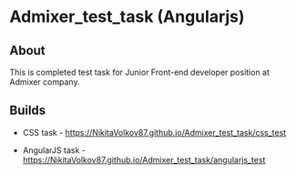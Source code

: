 # Admixer_test_task (Angularjs)

## About
This is completed test task for Junior Front-end developer position at Admixer company.

## Builds

- CSS task - https://NikitaVolkov87.github.io/Admixer_test_task/css_test

- AngularJS task - https://NikitaVolkov87.github.io/Admixer_test_task/angularjs_test
